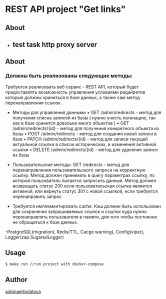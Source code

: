 # REST API project "Get links"

## About
- ## test task http proxy server

## About
### Должны быть реализованы следующие методы:

Требуется реализовать веб сервис - REST API, который будет предоставлять возможность управления условиями редайретов которые должны храниться в базе данных, а также сам метод перенаправления ссылок.

- Методы для управления данными
•	GET /admin/redirects - метод для получения списка записей из базы ( нужно учесть пагинацию, так как в базе хранится довольно много объектов )
•	GET /admin/redirects/{id} - метод для получения конкретного объекта из базы
•	POST /admin/redirects - метод для создания новой записи в базе
•	PATCH /admin/redirects/{id} - метод для записи текущей актуальной ссылки в список исторических, и изменения активной ссылки
•	DELETE /admin/redirects/{id} - метод для удаления записи из базы
	

- Пользовательские методы:
GET /redirects - метод для перенаправления пользовательского запроса на корректную ссылку. Метод должен принимать в query параметрах ссылку, по которой пользователь пытается запросить данные. Метод должен возвращать статус 200 если пользовательская ссылка является активной, или вернуть статус 301 с новой ссылкой, если требуется перенаправить запрос


- Требуется имплементировать cache. Кэш должен быть использован для сохранения запрашиваемых ссылок и ссылок куда нужно перенаправлять пользователя в памяти, для того чтобы постоянно не обращаться к базе данных.


-PostgreSQL(migration), Redis(TTL, Cacge warning), Config(viper), Logger(zap.SugaredLogger)

## Usage
```
$ make run //run project with docker-compose
```

## Author

[aidanaerbolatova](https://github.com/aidanaerbolatova)